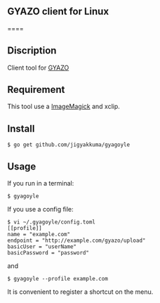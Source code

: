 ## GYAZO client for Linux

====

## Discription

Client tool for [GYAZO](http://gyazo.com) 

## Requirement

This tool use a [ImageMagick](http://www.imagemagick.org/script/index.php) and xclip.

## Install

```
$ go get github.com/jigyakkuma/gyagoyle
```

## Usage

If you run in a terminal:
```
$ gyagoyle
```

If you use a config file:
```
$ vi ~/.gyagoyle/config.toml
[[profile]]
name = "example.com"
endpoint = "http://example.com/gyazo/upload"
basicUser = "userName"
basicPassword = "password"
```

and
```
$ gyagoyle --profile example.com
```

It is convenient to register a shortcut on the menu.
